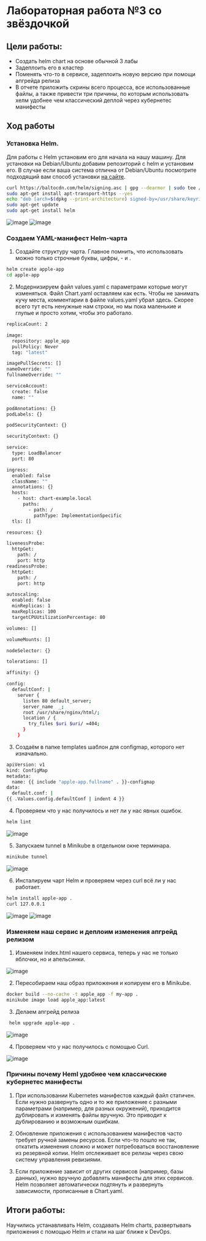 # Лабораторная работа №3 со звёздочкой

## Цели работы:
- Создать helm chart на основе обычной 3 лабы
- Задеплоить его в кластер
- Поменять что-то в сервисе, задеплоить новую версию при помощи апгрейда релиза
- В отчете приложить скрины всего процесса, все использованные файлы, а также привести три причины, по которым использовать хелм удобнее чем классический деплой через кубернетес манифесты


## Ход работы

### Установка Helm.

Для работы с Helm установим его для начала на нашу машину. Для установки на Debian/Ubuntu добавим репозиторий с helm и установим его. В случае если ваша система отлична от Debian/Ubuntu посмотрите подходящий вам способ установки [на сайте](https://helm.sh/docs/intro/install/).

```bash
curl https://baltocdn.com/helm/signing.asc | gpg --dearmor | sudo tee /usr/share/keyrings/helm.gpg > /dev/null
sudo apt-get install apt-transport-https --yes
echo "deb [arch=$(dpkg --print-architecture) signed-by=/usr/share/keyrings/helm.gpg] https://baltocdn.com/helm/stable/debian/ all main" | sudo tee /etc/apt/sources.list.d/helm-stable-debian.list
sudo apt-get update
sudo apt-get install helm
``` 

![image](img/1.png)
![image](img/2.png)


### Создаем YAML-манифест Helm-чарта

1. Создайте структуру чарта. Главное помнить, что использовать можно только строчные буквы, цифры, - и .

```bash
helm create apple-app
cd apple-app
``` 

2. Модернизируем файл values.yaml с параметрами которые могут изменяться. Файл Chart.yaml оставляем как есть. Чтобы не занимать кучу места, комментарии в файле values.yaml убрал здесь. Скорее всего тут есть ненужные нам строки, но мы пока маленькие и глупые и просто хотим, чтобы это работало.

```bash
replicaCount: 2

image:
  repository: apple_app
  pullPolicy: Never
  tag: "latest"

imagePullSecrets: []
nameOverride: ""
fullnameOverride: ""

serviceAccount:
  create: false
  name: ""

podAnnotations: {}
podLabels: {}

podSecurityContext: {}

securityContext: {}

service:
  type: LoadBalancer
  port: 80

ingress:
  enabled: false
  className: ""
  annotations: {}
  hosts:
    - host: chart-example.local
      paths:
        - path: /
          pathType: ImplementationSpecific
  tls: []

resources: {}

livenessProbe:
  httpGet:
    path: /
    port: http
readinessProbe:
  httpGet:
    path: /
    port: http

autoscaling:
  enabled: false
  minReplicas: 1
  maxReplicas: 100
  targetCPUUtilizationPercentage: 80

volumes: []

volumeMounts: []

nodeSelector: {}

tolerations: []

affinity: {}

config:
  defaultConf: |
    server {
      listen 80 default_server;
      server_name  _;
      root /usr/share/nginx/html/;
      location / {
        try_files $uri $uri/ =404;
      }
    }
``` 

3. Создаём в папке templates шаблон для configmap, которого нет изначально.

```bash
apiVersion: v1
kind: ConfigMap
metadata:
  name: {{ include "apple-app.fullname" . }}-configmap
data:
  default.conf: |
{{ .Values.config.defaultConf | indent 4 }}
``` 

4. Проверяем что у нас получилось и нет ли у нас явных ошибок. 

```bash
helm lint
``` 
![image](img/3.png)

5. Запускаем tunnel в Minikube в отдельном окне терминара.

```bash
minikube tunnel
``` 
![image](img/4.png)

6.  Инсталируем чарт Helm и проверяем через curl всё ли у нас работает.

```bash
helm install apple-app .
curl 127.0.0.1
``` 
![image](img/5.png)
![image](img/6.png)

### Изменяем наш сервис и деплоим изменения апгрейд релизом

1. Изменяем index.html нашего сервиса, теперь у нас не только яблочки, но и апельсинки.

![image](img/7.png)

2. Пересобираем наш образ приложения и копируем его в Minikube.

```bash
docker build --no-cache -t apple_app -f my-app .
minikube image load apple_app:latest
```

3. Делаем апгрейд релиза 

```bash
 helm upgrade apple-app .
```
![image](img/8.png)

4. Проверяем что у нас получилось с помощью Curl.

![image](img/9.png)

### Причины почему Heml удобнее чем классические кубернетес манифесты

1. При использовании Kubernetes манифестов каждый файл статичен. Если нужно развернуть одно и то же приложение с разными параметрами (например, для разных окружений), приходится дублировать и изменять файлы вручную. Это приводит к дублированию и возможным ошибкам.

2. Обновление приложения с использованием манифестов часто требует ручной замены ресурсов. Если что-то пошло не так, откатить изменения сложно и может потребоваться восстановление из резервной копии. Helm отслеживает все релизы через свою систему управления ревизиями.

3. Если приложение зависит от других сервисов (например, базы данных), нужно вручную добавлять манифесты для этих сервисов. Helm позволяет автоматически подтянуть и развернуть зависимости, прописанные в Chart.yaml.

## Итоги работы:
Научились устанавливать Helm, создавать Helm charts, развертывать приложения с помощью Helm и стали на шаг ближе к DevOps.